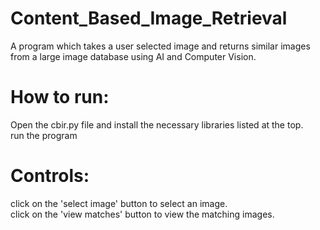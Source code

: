 # Content_Based_Image_Retrieval
A program which takes a user selected image and returns similar images from a large image database using AI and Computer Vision.  

# How to run:
Open the cbir.py file and install the necessary libraries listed at the top.  
run the program

# Controls:
click on the 'select image' button to select an image.  
click on the 'view matches' button to view the matching images.  


